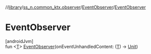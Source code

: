 //[library](../../../index.md)/[ss_n.common_ktx.observer](../index.md)/[EventObserver](index.md)/[EventObserver](-event-observer.md)

# EventObserver

[androidJvm]\
fun &lt;[T](index.md)&gt; [EventObserver](-event-observer.md)(onEventUnhandledContent: ([T](index.md)) -&gt; [Unit](https://kotlinlang.org/api/latest/jvm/stdlib/kotlin/-unit/index.html))
